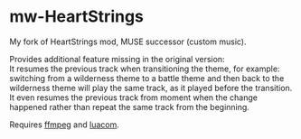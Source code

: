 # mw-HeartStrings
My fork of HeartStrings mod, MUSE successor (custom music).

Provides additional feature missing in the original version:  
It resumes the previous track when transitioning the theme, for example: switching from a wilderness theme to a battle theme and then back to the wilderness theme will play the same track, as it played before the transition. It even resumes the previous track from moment when the change happened rather than repeat the same track from the beginning.

Requires [ffmpeg](https://www.ffmpeg.org/) and [luacom](https://github.com/the-overdriven/mw-HeartStrings/blob/main/luacom.dll).
